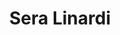 ---
name: Sera Linardi
title: Sera Linardi
description: Inequality
working_group: Inequality
link: http://www.linardi.gspia.pitt.edu/
image: "/assets/organization/working_group_organizers/sera.png"
---